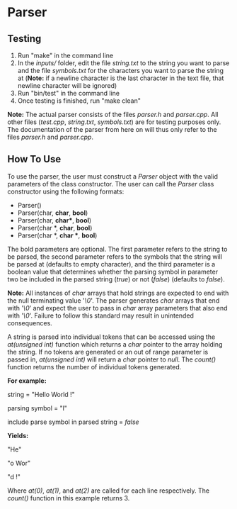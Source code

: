 # **Parser**

## Testing

1. Run "make" in the command line
2. In the *inputs/* folder, edit the file *string.txt* to the string you want to parse and the file *symbols.txt* for the characters you want to parse the string at (**Note:** if a newline character is the last character in the text file, that newline character will be ignored)
3. Run "bin/test" in the command line
4. Once testing is finished, run "make clean"

**Note:** The actual parser consists of the files *parser.h* and *parser.cpp*. All other files (*test.cpp*, *string.txt*, *symbols.txt*) are for testing purposes only. The documentation of the parser from here on will thus only refer to the files *parser.h* and *parser.cpp*.
## How To Use
To use the parser, the user must construct a *Parser* object with the valid parameters of the class constructor. The user can call the *Parser* class constructor using the following formats:
* Parser()
* Parser(char, **char**, **bool**)
* Parser(char, **char\***, **bool**)
* Parser(char \*, **char**, **bool**)
* Parser(char \*, **char \***, **bool**)

The bold parameters are optional. The first parameter refers to the string to be parsed, the second parameter refers to the symbols that the string will be parsed at (defaults to empty character), and the third parameter is a boolean value that determines whether the parsing symbol in parameter two be included in the parsed string (*true*) or not (*false*) (defaults to *false*).

**Note:** All instances of *char* arrays that hold strings are expected to end with the null terminating value '*\0*'. The parser generates *char* arrays that end with '*\0*' and expect the user to pass in *char* array parameters that also end with '*\0*'. Failure to follow this standard may result in unintended consequences.

A string is parsed into individual tokens that can be accessed using the *at(unsigned int)* function which returns a *char* pointer to the array holding the string. If no tokens are generated or an out of range parameter is passed in, *at(unsigned int)* will return a *char* pointer to *null*. The *count()* function returns the number of individual tokens generated.

**For example:**

string = "Hello World !"

parsing symbol = "l"

include parse symbol in parsed string = *false*

**Yields:**

"He"

"o Wor"

"d !"

Where *at(0)*, *at(1)*, and *at(2)* are called for each line respectively. The *count()* function in this example returns 3.
